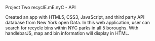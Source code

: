 Project Two recyclE.mE.nyC - API

Created an app with HTML5, CSS3, JavaScript, and third party API database from New York open Data. In this web application, user can search for recycle bins within NYC parks in all 5 boroughs. With handlebarJS, map and bin information will display in HTML.
